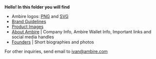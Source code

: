 **Hello!
In this folder you will find**
- Ambire logos: [PNG](https://github.com/AmbireTech/ambire-brand/tree/main/Media%20Kit/Logo%20%7C%20PNG) and [SVG](https://github.com/AmbireTech/ambire-brand/tree/main/Media%20Kit/Logo%20%7C%20SVG)
- [Brand Guidelines](https://github.com/AmbireTech/ambire-brand/blob/main/Media%20Kit/Ambire%20Brand%20Guidelines%20for%20Partners.pdf)
- [Product Images](https://github.com/AmbireTech/ambire-brand/tree/main/Media%20Kit/Product%20Images)
- [About Ambire](https://github.com/AmbireTech/ambire-brand/blob/main/Media%20Kit/About%20Ambire.md) | Company Info, Ambire Wallet Info, Important links and social media handles
- [Founders](https://github.com/AmbireTech/ambire-brand/tree/main/Media%20Kit/Founders) | Short biographies and photos


For other inquiries, send email to ivan@ambire.com
